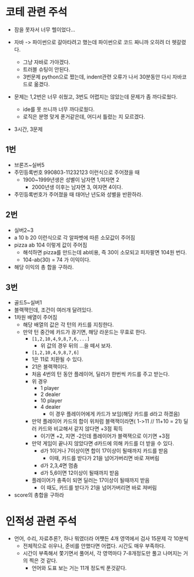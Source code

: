 # 코테 관련 주석

* 잠을 못자서 너무 헬이었다...
* 자바 -> 파이썬으로 갈아타려고 했는데 파이썬으로 코드 짜니까 오히려 더 헷갈렸다.
  * 그냥 자바로 가야겠다.
  * 트러블 슈팅이 안된다.
  * 3번문제 python으로 짰는데, indent관련 오류가 나서 30분동안 다시 자바코드로 옮겼다.

* 문제는 1,2번은 너무 쉬웠고, 3번도 어렵지는 않았는데 문제가 좀 까다로웠다.
  * ide를 못 쓰니까 너무 까다로웠다.
  * 로직은 분명 맞게 푼거같은데, 어디서 틀렸는 지 모르겠다.

* 3시간, 3문제

## 1번

* 브론즈~실버5
* 주민등록번호 990803-11232123 이런식으로 주어졌을 때
  * 1900~1999년생은 성별이 남자면 1,여자면 2
    * 2000년생 이후는 남자면 3, 여자면 4이다.
* 주민등록번호가 주어졌을 때 태어난 년도와 성별을 반환하라.

## 2번

* 실버2~3
* a 10 b 20 이런식으로 각 알파벳에 따른 소모값이 주어짐
* pizza ab 104 이렇게 값이 주어짐
  * 해석하면 pizza를 만드는데 ab비용, 즉 30이 소모되고 피자팔면 104원 번다.
  * 104-ab(30) = 74 가 이익이다.
* 해당 이익의 총 합을 구하라.

## 3번

* 골드5~실버1
* 블랙잭인데, 조건이 여러개 달려있다.
* 1차원 배열이 주어짐
  * 해당 배열의 값은 각 턴의 카드를 지칭한다.
  * 만약 턴 중간에 카드가 끊기면, 해당 라운드는 무효로 한다.
    * `[1,2,10,4,9,8,7,6,...]`
      * 위 값의 경우 뒤의 ...을 떼서 보자.
    * `[1,2,10,4,9,8,7,6]`
    * 1은 11로 치환될 수 있다.
    * 21은 블랙잭이다.
    * 처음 4번의 턴 동안 플레이어, 딜러가 한번씩 카드를 주고 받는다.
    * 위 경우
      * 1 player
      * 2 dealer
      * 10 player
      * 4 dealer
        * 이 경우 플레이어에게 카드가 보임(해당 카드를 d라고 하겠음)
    * 만약 플레이어 카드의 합이 위처럼 블랙잭이라면( 1->11 // 11+10 = 21) 딜러 카드와 비교해서 같지 않다면 +3점 획득
      * 이기면 +2, 지면 -2인데 플레이어가 블랙잭으로 이기면 +3점
    * 만약 게임이 끝나지 않았다면 d카드에 의해 카드를 더 받을 수 있다.
      * d가 1이거나 7이상이면 합이 17이상이 될때까지 카드를 받음
        * 이때, 카드를 받다가 21을 넘어가버리면 바로 져버림
      * d가 2,3,4면 멈춤
      * d가 5,6이면 12이상이 될때까지 받음
    * 플레이어가 충족이 되면 딜러는 17이상이 될때까지 받음
      * 이 때도, 카드를 받다가 21을 넘어가버리면 바로 져버림
* score의 총합을 구하라

# 인적성 관련 주석

* 언어, 수리, 자료추론?, 하나 뭐였더라 어쨋든 4개 영역에서 검사 15문제 각 10분씩
  * 전체적으로 쉬우나, 준비를 안했다면 어렵다. 시간도 매우 부족하다.
  * 시간이 부족해서 쫓기면서 풀어서, 각 영역마다 7-8개정도만 풀고 나머지는 거의 찍은 것 같다.
    * 언어와 도표 보는 거는 11개 정도씩 푼것같다.